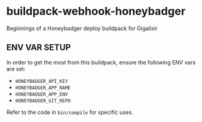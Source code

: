 # buildpack-webhook-honeybadger
Beginnings of a Honeybadger deploy buildpack for Gigalixir

## ENV VAR SETUP

In order to get the most from this buildpack, ensure the following ENV vars are set:
  * `HONEYBADGER_API_KEY`
  * `HONEYBADGER_APP_NAME`
  * `HONEYBADGER_APP_ENV`
  * `HONEYBADGER_GIT_REPO`
  
Refer to the code in `bin/compile` for specific uses.
